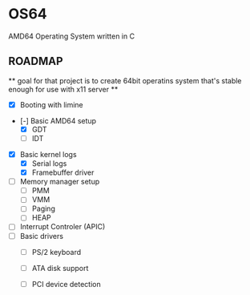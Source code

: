 # OS64
 AMD64 Operating System written in C

## ROADMAP

** goal for that project is to create 64bit operatins system that's stable enough for use with x11 server **

- [x] Booting with limine
- [-] Basic AMD64 setup
    - [x] GDT
    - [ ] IDT
- [x] Basic kernel logs
    - [x] Serial logs
    - [x] Framebuffer driver
- [ ] Memory manager setup
    - [ ] PMM
    - [ ] VMM
    - [ ] Paging
    - [ ] HEAP
- [ ] Interrupt Controler (APIC)
- [ ] Basic drivers
    - [ ] PS/2 keyboard
    - [ ] ATA disk support
    - [ ] PCI device detection


